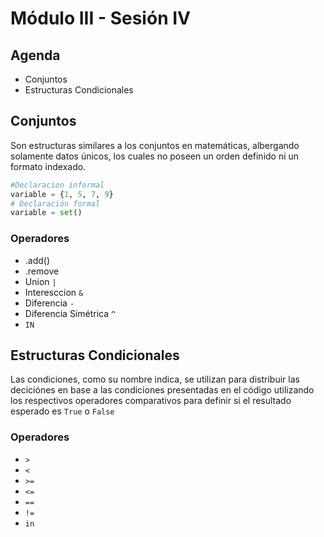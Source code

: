 # Módulo III - Sesión IV

## Agenda

- Conjuntos
- Estructuras Condicionales

## Conjuntos

Son estructuras similares a los conjuntos en matemáticas, albergando solamente datos únicos, los cuales no poseen un orden definido ni un formato indexado.

```python
#Declaracion informal
variable = {1, 5, 7, 9}
# Declaración formal
variable = set()
```

### Operadores

- .add()
- .remove
- Union `|`
- Interesccion `&`
- Diferencia `-`
- Diferencia Simétrica `^`
- `IN`

## Estructuras Condicionales

Las condiciones, como su nombre indica, se utilizan para distribuir las deciciónes en base a las condiciones presentadas en el código utilizando los respectivos operadores comparativos para definir si el resultado esperado es `True` o `False`

### Operadores

- `>`
- `<`
- `>=`
- `<=`
- `==`
- `!=`
- `in`
